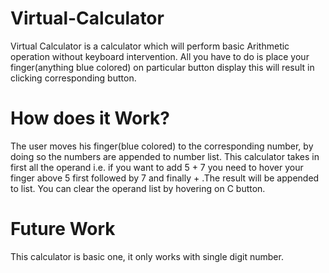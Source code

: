 # Virtual-Calculator
Virtual Calculator is a calculator which will perform basic Arithmetic operation without keyboard intervention. All you have to do is place your finger(anything blue colored) on particular button display this will result in clicking corresponding button.
# How does it Work?
The user moves his finger(blue colored) to the corresponding number, by doing so the numbers are appended to number list. This calculator takes in first all the operand i.e. if you want to add 5 + 7 you need to hover your finger above 5 first followed by 7 and finally + .The result will be appended to list.
You can clear the operand list by hovering on C button.
# Future Work
This calculator is basic one, it only works with single digit number.

